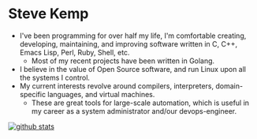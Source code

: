 # Steve Kemp

* I've been programming for over half my life, I'm comfortable creating, developing, maintaining, and improving software written in C, C++, Emacs Lisp, Perl, Ruby, Shell, etc.
  * Most of my recent projects have been written in Golang.
* I believe in the value of Open Source software, and run Linux upon all the systems I control.
* My current interests revolve around compilers, interpreters, domain-specific languages, and virtual machines.
  * These are great tools for large-scale automation, which is useful in my career as a system administrator and/our devops-engineer.

[![github stats](https://github-readme-stats.vercel.app/api?username=skx&show_icons=true)](https://github.com/anuraghazra/github-readme-stats)

